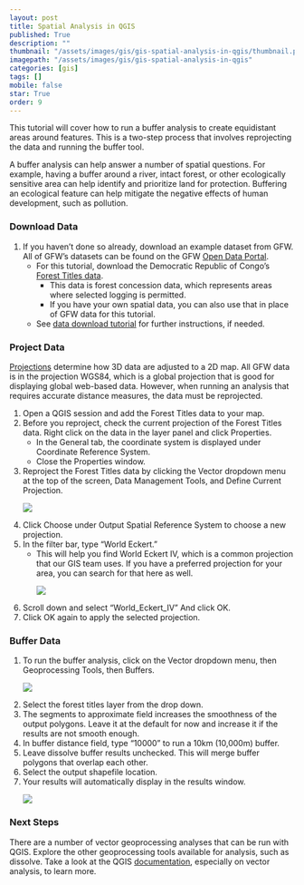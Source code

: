 ```yaml
---
layout: post
title: Spatial Analysis in QGIS
published: True
description: ""
thumbnail: "/assets/images/gis/gis-spatial-analysis-in-qgis/thumbnail.png"
imagepath: "/assets/images/gis/gis-spatial-analysis-in-qgis"
categories: [gis]
tags: []
mobile: false
star: True
order: 9
---
```



<div id="desktopContent" class="content">
  <p>This tutorial will cover how to run a buffer analysis to create equidistant areas around features. This is a two-step process that involves reprojecting the data and running the buffer tool.</p>
  <p>A buffer analysis can help answer a number of spatial questions. For example, having a buffer around a river, intact forest, or other ecologically sensitive area can help identify and prioritize land for protection. Buffering an ecological feature can help mitigate the negative effects of human development, such as pollution.</p>
  <h3>Download Data</h3>
  <ol>
    <li>
      If you haven’t done so already, download an example dataset from GFW. All of GFW’s datasets can be found on the GFW <a href="http://data.globalforestwatch.org/" target="_blank">Open Data Portal</a>.
      <ul class="-lower-alpha">
        <li>
          For this tutorial, download the Democratic Republic of Congo’s <a href="http://data.globalforestwatch.org/datasets/535eb1335c4841b0bff272b78e2cc2f4_6?uiTab=metadata" target="_blank">Forest Titles data</a>.
          <ul class="-lower-roman">
            <li>This data is forest concession data, which represents areas where selected logging is permitted.</li>
            <li>If you have your own spatial data, you can also use that in place of GFW data for this tutorial.</li>
          </ul>
        </li>
        <li>See <a href="{{site.baseurl}}/download-data/download-data-from-the-open-data-portal.html">data download tutorial</a> for further instructions, if needed.</li>
      </ul>
    </li>
  </ol>

  <h3>Project Data</h3>
  <p><a href="{{site.baseurl}}/categories/gis/">Projections</a> determine how 3D data are adjusted to a 2D map. All GFW data is in the projection WGS84, which is a global projection that is good for displaying global web-based data. However, when running an analysis that requires accurate distance measures, the data must be reprojected.</p>
  <ol>
    <li>Open a QGIS session and add the Forest Titles data to your map.</li>
    <li>
      Before you reproject, check the current projection of the Forest Titles data. Right click on the data in the layer panel and click Properties.
      <ul class="-lower-alpha">
        <li>In the General tab, the coordinate system is displayed under Coordinate Reference System.</li>
        <li>Close the Properties window.</li>
      </ul>
    </li>
    <li>
      Reproject the Forest Titles data by clicking the Vector dropdown menu at the top of the screen, Data Management Tools, and Define Current Projection.
      <p><img src="{{site.baseurl}}{{page.imagepath}}/desktop/define_coordinate.jpg"/></p>
    </li>
    <li>Click Choose under Output Spatial Reference System to choose a new projection.</li>
    <li>
      In the filter bar, type “World Eckert.”
      <ul class="-lower-alpha">
        <li>This will help you find World Eckert IV, which is a common projection that our GIS team uses. If you have a preferred projection for your area, you can search for that here as well.</li>
        <p><img src="{{site.baseurl}}{{page.imagepath}}/desktop/coordinate.jpg"/></p>
      </ul>
    </li>
    <li>Scroll down and select “World_Eckert_IV” And click OK.</li>
    <li>Click OK again to apply the selected projection.</li>
  </ol>

  <h3>Buffer Data</h3>
  <ol>
    <li>
      To run the buffer analysis, click on the Vector dropdown menu, then Geoprocessing Tools, then Buffers.
      <p><img src="{{site.baseurl}}{{page.imagepath}}/desktop/buffer.jpg"/></p>
    </li>
    <li>Select the forest titles layer from the drop down.</li>
    <li>The segments to approximate field increases the smoothness of the output polygons. Leave it at the default for now and increase it if the results are not smooth enough.</li>
    <li>In buffer distance field, type “10000” to run a 10km (10,000m) buffer.</li>
    <li>Leave dissolve buffer results unchecked. This will merge buffer polygons that overlap each other.</li>
    <li>Select the output shapefile location.</li>
    <li>
      Your results will automatically display in the results window.
      <p><img src="{{site.baseurl}}{{page.imagepath}}/desktop/buffer_results.jpg"/></p>
    </li>
  </ol>

  <h3>Next Steps</h3>
  <p>There are a number of vector geoprocessing analyses that can be run with QGIS. Explore the other geoprocessing tools available for analysis, such as dissolve. Take a look at the QGIS <a href="http://docs.qgis.org/2.8/en/docs/training_manual/vector_analysis/index.html" target="_blank">documentation</a>, especially on vector analysis, to learn more.</p>
</div>



<div id="mobileContent" class="content">
</div>
